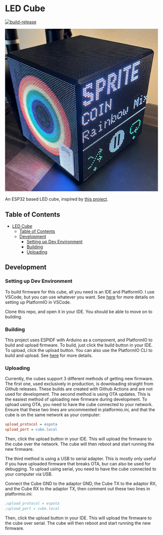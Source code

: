 # LED Cube

[![build-release](https://github.com/elliotmatson/LED_Cube/actions/workflows/build-release.yml/badge.svg)](https://github.com/elliotmatson/LED_Cube/actions/workflows/build-release.yml)

![cube](docs/cube.jpeg)

An ESP32 based LED cube, inspired by [this project](https://github.com/Staacks/there.oughta.be/tree/master/led-cube).

## Table of Contents
- [LED Cube](#led-cube)
  - [Table of Contents](#table-of-contents)
  - [Development](#development)
    - [Setting up Dev Environment](#setting-up-dev-environment)
    - [Building](#building)
    - [Uploading](#uploading)

## Development

### Setting up Dev Environment
To build firmware for this cube, all you need is an IDE and PlatformIO. I use VSCode, but you can use whatever you want. See [here](https://docs.platformio.org/en/latest/integration/ide/vscode.html#quick-start) for more details on setting up PlatformIO in VSCode.

Clone this repo, and open it in your IDE. You should be able to move on to building.

### Building
This project uses ESPIDF with Arduino as a component, and PlatformIO to build and upload firmware. To build, just click the build button in your IDE. To upload, click the upload button. You can also use the PlatformIO CLI to build and upload. See [here](https://docs.platformio.org/en/latest/core/userguide/cmd_build.html) for more details.

### Uploading
Currently, the cubes support 3 different methods of getting new firmware. The first one, used exclusively in production, is downloading straight from Github releases. These builds are created with Github Actions and are not used for development. The second method is using OTA updates. This is the easiest method of uploading new firmware during development. To upload using OTA, you need to have the cube connected to your network. Ensure that these two lines are uncommented in platformio.ini, and that the cube is on the same network as your computer:

```ini
upload_protocol = espota
upload_port = cube.local
```

Then, click the upload button in your IDE. This will upload the firmware to the cube over the network. The cube will then reboot and start running the new firmware. 

The third method is using a USB to serial adapter. This is mostly only useful if you have uploaded firmware that breaks OTA, bur can also be used for debugging. To upload using serial, you need to have the cube connected to your computer via USB. 


Connect the Cube GND to the adaptor GND, the Cube TX to the adaptor RX, and the Cube RX to the adaptor TX, then comment out these two lines in platformio.ini:

```ini
;upload_protocol = espota
;upload_port = cube.local
```
    
Then, click the upload button in your IDE. This will upload the firmware to the cube over serial. The cube will then reboot and start running the new firmware.
